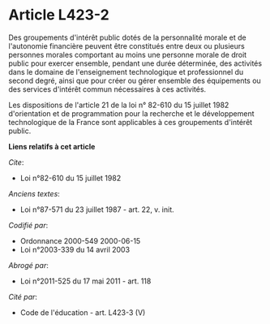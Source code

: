 # Article L423-2

Des groupements d'intérêt public dotés de la personnalité morale et de l'autonomie financière peuvent être constitués entre
deux ou plusieurs personnes morales comportant au moins une personne morale de droit public pour exercer ensemble, pendant
une durée déterminée, des activités dans le domaine de l'enseignement technologique et professionnel du second degré, ainsi
que pour créer ou gérer ensemble des équipements ou des services d'intérêt commun nécessaires à ces activités.

Les dispositions de l'article 21 de la loi n° 82-610 du 15 juillet 1982 d'orientation et de programmation pour la recherche
et le développement technologique de la France sont applicables à ces groupements d'intérêt public.

**Liens relatifs à cet article**

_Cite_:

  - Loi n°82-610 du 15 juillet 1982

_Anciens textes_:

  - Loi n°87-571 du 23 juillet 1987 - art. 22, v. init.

_Codifié par_:

  - Ordonnance 2000-549 2000-06-15
  - Loi n°2003-339 du 14 avril 2003

_Abrogé par_:

  - Loi n°2011-525 du 17 mai 2011 - art. 118

_Cité par_:

  - Code de l'éducation - art. L423-3 (V)
